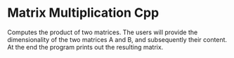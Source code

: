# Matrix Multiplication Cpp
Computes the product of two matrices.
The users will provide the dimensionality of the two matrices A and B, and subsequently their content.
At the end the program prints out the resulting matrix.
